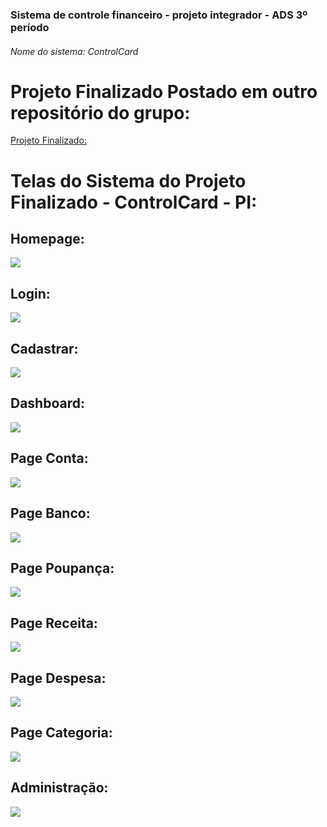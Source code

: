 ### Sistema de controle financeiro - projeto integrador - ADS 3º período
###### Nome do sistema: ControlCard

# Projeto Finalizado Postado em outro repositório do grupo:
[Projeto Finalizado: ](https://github.com/PI-FATESG-3-Periodo/ADS3-PI-CONTROL-CARD-BACK-E-FRONT)

# Telas do Sistema do Projeto Finalizado - ControlCard - PI:


## Homepage:
![](https://github.com/PI-FATESG-3-Periodo/ADS3-PI-CONTROL-CARD-BACK-E-FRONT/blob/main/telas-imgs/homepage.png)

## Login:
![](https://github.com/PI-FATESG-3-Periodo/ADS3-PI-CONTROL-CARD-BACK-E-FRONT/blob/main/telas-imgs/login.png)

## Cadastrar:
![](https://github.com/PI-FATESG-3-Periodo/ADS3-PI-CONTROL-CARD-BACK-E-FRONT/blob/main/telas-imgs/cadastrar.png)

## Dashboard:
![](https://github.com/PI-FATESG-3-Periodo/ADS3-PI-CONTROL-CARD-BACK-E-FRONT/blob/main/telas-imgs/dash.png)

## Page Conta:
![](https://github.com/PI-FATESG-3-Periodo/ADS3-PI-CONTROL-CARD-BACK-E-FRONT/blob/main/telas-imgs/Conta.png)

## Page Banco:
![](https://github.com/PI-FATESG-3-Periodo/ADS3-PI-CONTROL-CARD-BACK-E-FRONT/blob/main/telas-imgs/banco.png)

## Page Poupança:
![](https://github.com/PI-FATESG-3-Periodo/ADS3-PI-CONTROL-CARD-BACK-E-FRONT/blob/main/telas-imgs/Poupanca.png)

## Page Receita:
![](https://github.com/PI-FATESG-3-Periodo/ADS3-PI-CONTROL-CARD-BACK-E-FRONT/blob/main/telas-imgs/receita.png)

## Page Despesa:
![](https://github.com/PI-FATESG-3-Periodo/ADS3-PI-CONTROL-CARD-BACK-E-FRONT/blob/main/telas-imgs/despesa.png)

## Page Categoria:
![](https://github.com/PI-FATESG-3-Periodo/ADS3-PI-CONTROL-CARD-BACK-E-FRONT/blob/main/telas-imgs/categoria.png)

## Administração:
![](https://github.com/PI-FATESG-3-Periodo/ADS3-PI-CONTROL-CARD-BACK-E-FRONT/blob/main/telas-imgs/admin.png)


